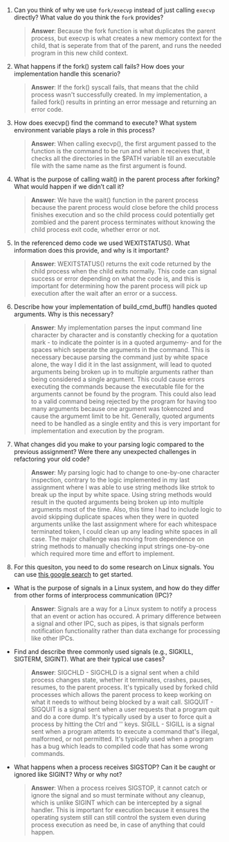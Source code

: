 1. Can you think of why we use `fork/execvp` instead of just calling `execvp` directly? What value do you think the `fork` provides?

    > **Answer**: Because the fork function is what duplicates the parent process, but execvp is what creates a new memory context for the child, that is seperate from that of the parent, and runs the needed program in this new child context.

2. What happens if the fork() system call fails? How does your implementation handle this scenario?

    > **Answer**: If the fork() syscall fails, that means that the child process wasn't successfully created. In my implementation, a failed fork() results in printing an error message and returning an error code.

3. How does execvp() find the command to execute? What system environment variable plays a role in this process?

    > **Answer**:  When calling execvp(), the first argument passed to the function is the command to be run and when it receives that, it checks all the directories in the $PATH variable till an executable file with the same name as the first argument is found.

4. What is the purpose of calling wait() in the parent process after forking? What would happen if we didn’t call it?

    > **Answer**:  We have the wait() function in the parent process because the parent process would close before the child process finishes execution and so the child process could potentially get zombied and the parent process terminates without knowing the child process exit code, whether error or not.

5. In the referenced demo code we used WEXITSTATUS(). What information does this provide, and why is it important?

    > **Answer**:  WEXITSTATUS() returns the exit code returned by the child process when the child exits normally. This code can signal success or error depending on what the code is, and this is important for determining how the parent process will pick up execution after the wait after an error or a success.

6. Describe how your implementation of build_cmd_buff() handles quoted arguments. Why is this necessary?

    > **Answer**: My implementation parses the input command line character by character and is constantly checking for a quotation mark - to indicate the pointer is in a quoted argumemy- and for the spaces which seperate the arguments in the command. This is necessary because parsing the command just by white space alone, the way I did it in the last assignment, will lead to quoted arguments being broken up in to multiple arguments rather than being considered a single argument. This could cause errors executing the commands because the executable file for the arguments cannot be found by the program. This could also lead to a valid command being rejected by the program for having too many arguments because one argument was tokenozed and cause the argumemt limit to be hit. Generally, quoted arguments need to be handled as a single entity and this is very important for implementation and execution by the program.

7. What changes did you make to your parsing logic compared to the previous assignment? Were there any unexpected challenges in refactoring your old code?

    > **Answer**:  My parsing logic had to change to one-by-one character inspection, contrary to the logic implemented in my last assignment where I was able to use string methods like strtok to break up the input by white space. Using string methods would result in the quoted arguments being broken up into multiple arguments most of the time. Also, this time I had to include logic to avoid skipping duplicate spaces when they were in quoted arguments unlike the last assignment where for each whitespace terminated token, I could clean up any leading white spaces in all case. The major challenge was moving from dependence on string methods to manually checking input strings one-by-one which required more time and effort to implement. 

8. For this quesiton, you need to do some research on Linux signals. You can use [this google search](https://www.google.com/search?q=Linux+signals+overview+site%3Aman7.org+OR+site%3Alinux.die.net+OR+site%3Atldp.org&oq=Linux+signals+overview+site%3Aman7.org+OR+site%3Alinux.die.net+OR+site%3Atldp.org&gs_lcrp=EgZjaHJvbWUyBggAEEUYOdIBBzc2MGowajeoAgCwAgA&sourceid=chrome&ie=UTF-8) to get started.

- What is the purpose of signals in a Linux system, and how do they differ from other forms of interprocess communication (IPC)?

    > **Answer**:  Signals are a way for a Linux system to notify a process that an event or action has occured. A primary difference between a signal and other IPC, such as pipes, is that signals perform notification functionality rather than data exchange for processing like other IPCs.

- Find and describe three commonly used signals (e.g., SIGKILL, SIGTERM, SIGINT). What are their typical use cases?

    > **Answer**:  SIGCHLD - SIGCHLD is a signal sent when a child process changes state, whether it terminates, crashes, pauses, resumes, to the parent process. It's typically used by forked child processes which allows the parent process to keep working on what it needs to without being blocked by a wait call.
    >              SIGQUIT - SIGQUIT is a signal sent when a user requests that a program quit and do a core dump. It's typically used by a user to force quit a process by hitting the Ctrl and '\' keys.
    >              SIGILL - SIGILL is a signal sent when a program attemts to execute a command that's illegal, malformed, or not permitted. It's typically used when a program has a bug which leads to compiled code that has some wrong commands.


- What happens when a process receives SIGSTOP? Can it be caught or ignored like SIGINT? Why or why not?

    > **Answer**: When a process rceives SIGSTOP, it cannot catch or ignore the signal and so must terminate without any cleanup, which is unlike SIGINT which can be intercepted by a signal handler. This is important for execution because it ensures the operating system still can still control the system even during process execution as need be, in case of anything that could happen.